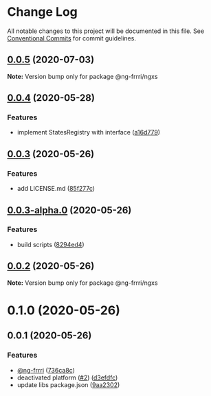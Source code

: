 # Change Log

All notable changes to this project will be documented in this file.
See [Conventional Commits](https://conventionalcommits.org) for commit guidelines.

## [0.0.5](https://github.com/bitflut/ng-frrri/compare/@ng-frrri/ngxs@0.0.4...@ng-frrri/ngxs@0.0.5) (2020-07-03)

**Note:** Version bump only for package @ng-frrri/ngxs





## [0.0.4](https://github.com/bitflut/ng-frrri/compare/@ng-frrri/ngxs@0.0.3...@ng-frrri/ngxs@0.0.4) (2020-05-28)


### Features

* implement StatesRegistry with interface ([a16d779](https://github.com/bitflut/ng-frrri/commit/a16d779b9736cfa9f8126490cae69315401679af))





## [0.0.3](https://github.com/bitflut/ng-frrri/compare/@ng-frrri/ngxs@0.0.3-alpha.0...@ng-frrri/ngxs@0.0.3) (2020-05-26)


### Features

* add LICENSE.md ([85f277c](https://github.com/bitflut/ng-frrri/commit/85f277c72c6a32387b2116dcccd86c6fe44152ad))





## [0.0.3-alpha.0](https://github.com/bitflut/ng-frrri/compare/@ng-frrri/ngxs@0.0.2...@ng-frrri/ngxs@0.0.3-alpha.0) (2020-05-26)


### Features

* build scripts ([8294ed4](https://github.com/bitflut/ng-frrri/commit/8294ed42f94f174d968dc4074f03e3d1347b5c81))





## [0.0.2](https://github.com/bitflut/ng-frrri/compare/@ng-frrri/ngxs@0.1.0...@ng-frrri/ngxs@0.0.2) (2020-05-26)

**Note:** Version bump only for package @ng-frrri/ngxs





# 0.1.0 (2020-05-26)



## 0.0.1 (2020-05-26)


### Features

* [@ng-frrri](https://github.com/ng-frrri) ([736ca8c](https://github.com/bitflut/ng-frrri/commit/736ca8cda25f2c01e3ae1ca834ed90f528578419))
* deactivated platform ([#2](https://github.com/bitflut/ng-frrri/issues/2)) ([d3efdfc](https://github.com/bitflut/ng-frrri/commit/d3efdfcc44d5c31558220ecdfc7741e28f2f1a03))
* update libs package.json ([9aa2302](https://github.com/bitflut/ng-frrri/commit/9aa23023dc203a420e23a09e2f49dac34b5304cb))
